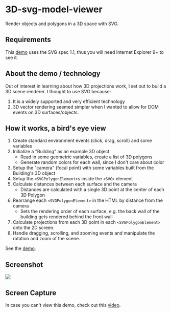 3D-svg-model-viewer
===================

Render objects and polygons in a 3D space with SVG.

## Requirements

This [demo](http://matthiasak.github.io/3D-svg-model-viewer) uses the SVG spec 1.1, thus you will need Internet Explorer 9+ to see it.

## About the demo / technology

Out of interest in learning about how 3D projections work, I set out to build a 3D scene renderer. I thought to use SVG because:

1. It is a widely supported and very efficient technology
2. 3D vector rendering seemed simpler when I wanted to allow for DOM events on 3D surfaces/objects.

## How it works, a bird's eye view

1. Create standard environment events (click, drag, scroll) and some variables
2. Initialize a "Building" as an example 3D object
	- Read in some geometric variables, create a list of 3D polygons
	- Generate random colors for each wall, since I don't care about color
3. Setup the "camera" (focal point) with some variables built from the Building's 3D object
4. Setup the `<SVGPolygonElement>`s inside the `<SVG>` element
5. Calculate distances between each surface and the camera
	- Distances are calculated with a single 3D point at the center of each 3D Polygon
6. Rearrange each `<SVGPolygonElement>` in the HTML by distance from the camera
	- Sets the rendering order of each surface, e.g. the back wall of the building gets rendered behind the front wall
7. Calculate projections from each 3D point in each `<SVGPolygonElement>` onto the 2D screen.
8. Handle dragging, scrolling, and zooming events and manipulate the rotation and zoom of the scene.

See the [demo](http://matthiasak.github.io/3D-svg-model-viewer).

## Screenshot

![](https://raw.github.com/matthiasak/3D-svg-model-viewer/master/Screen%20Shot%202013-06-07%20at%2011.07.23.png)

## Screen Capture

In case you can't view this demo, check out this [video](https://github.com/matthiasak/3D-svg-model-viewer/raw/master/3dBuilding.mov).